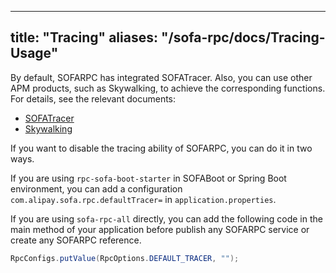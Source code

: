 
---

title: "Tracing"
aliases: "/sofa-rpc/docs/Tracing-Usage"
---

By default, SOFARPC has integrated SOFATracer. Also, you can use other APM products, such as Skywalking, to achieve the corresponding functions. For details, see the relevant documents:

* [SOFATracer](../sofatracer-usage)
* [Skywalking](../skywalking-usage)

If you want to disable the tracing ability of SOFARPC, you can do it in two ways.

If you are using `rpc-sofa-boot-starter` in SOFABoot or Spring Boot environment, you can add a configuration `com.alipay.sofa.rpc.defaultTracer=` in `application.properties`.

If you are using `sofa-rpc-all` directly, you can add the following code in the main method of your application before publish any SOFARPC service or create any SOFARPC reference.

```java
RpcConfigs.putValue(RpcOptions.DEFAULT_TRACER, "");
```
